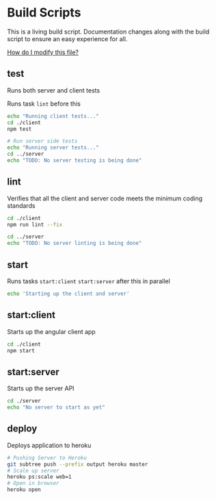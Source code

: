 # Build Scripts

This is a living build script. Documentation changes along with the build script to ensure an easy experience for all.

[How do I modify this file?](https://www.npmjs.com/package/maid)

## test

Runs both server and client tests

Runs task `lint` before this

```bash
echo "Running client tests..."
cd ./client
npm test

# Run server side tests
echo "Running server tests..."
cd ../server
echo "TODO: No server testing is being done"
```

## lint

Verifies that all the client and server code meets the minimum coding standards

```bash
cd ./client
npm run lint --fix 

cd ../server
echo "TODO: No server linting is being done"
```

## start

Runs tasks `start:client` `start:server` after this in parallel

```bash
echo 'Starting up the client and server'
```

## start:client

Starts up the angular client app

```bash
cd ./client
npm start

```

## start:server

Starts up the server API

```bash
cd ./server
echo "No server to start as yet"
```

## deploy

Deploys application to heroku

```bash
# Pushing Server to Heroku
git subtree push --prefix output heroku master
# Scale up server
heroku ps:scale web=1
# Open in browser
heroku open
```
